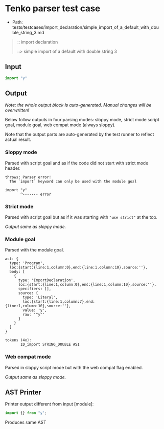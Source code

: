 # Tenko parser test case

- Path: tests/testcases/import_declaration/simple_import_of_a_default_with_double_string_3.md

> :: import declaration
>
> ::> simple import of a default with double string 3

## Input

`````js
import "y"
`````

## Output

_Note: the whole output block is auto-generated. Manual changes will be overwritten!_

Below follow outputs in four parsing modes: sloppy mode, strict mode script goal, module goal, web compat mode (always sloppy).

Note that the output parts are auto-generated by the test runner to reflect actual result.

### Sloppy mode

Parsed with script goal and as if the code did not start with strict mode header.

`````
throws: Parser error!
  The `import` keyword can only be used with the module goal

import "y"
       ^------- error
`````

### Strict mode

Parsed with script goal but as if it was starting with `"use strict"` at the top.

_Output same as sloppy mode._

### Module goal

Parsed with the module goal.

`````
ast: {
  type: 'Program',
  loc:{start:{line:1,column:0},end:{line:1,column:10},source:''},
  body: [
    {
      type: 'ImportDeclaration',
      loc:{start:{line:1,column:0},end:{line:1,column:10},source:''},
      specifiers: [],
      source: {
        type: 'Literal',
        loc:{start:{line:1,column:7},end:{line:1,column:10},source:''},
        value: 'y',
        raw: '"y"'
      }
    }
  ]
}

tokens (4x):
       ID_import STRING_DOUBLE ASI
`````


### Web compat mode

Parsed in sloppy script mode but with the web compat flag enabled.

_Output same as sloppy mode._

## AST Printer

Printer output different from input [module]:

````js
import {} from "y";
````

Produces same AST
